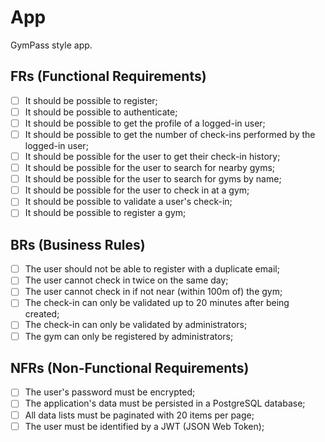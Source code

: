 # App

GymPass style app.

## FRs (Functional Requirements)

- [ ] It should be possible to register;
- [ ] It should be possible to authenticate;
- [ ] It should be possible to get the profile of a logged-in user;
- [ ] It should be possible to get the number of check-ins performed by the logged-in user;
- [ ] It should be possible for the user to get their check-in history;
- [ ] It should be possible for the user to search for nearby gyms;
- [ ] It should be possible for the user to search for gyms by name;
- [ ] It should be possible for the user to check in at a gym;
- [ ] It should be possible to validate a user's check-in;
- [ ] It should be possible to register a gym;

## BRs (Business Rules)

- [ ] The user should not be able to register with a duplicate email;
- [ ] The user cannot check in twice on the same day;
- [ ] The user cannot check in if not near (within 100m of) the gym;
- [ ] The check-in can only be validated up to 20 minutes after being created;
- [ ] The check-in can only be validated by administrators;
- [ ] The gym can only be registered by administrators;

## NFRs (Non-Functional Requirements)

- [ ] The user's password must be encrypted;
- [ ] The application's data must be persisted in a PostgreSQL database;
- [ ] All data lists must be paginated with 20 items per page;
- [ ] The user must be identified by a JWT (JSON Web Token); 
